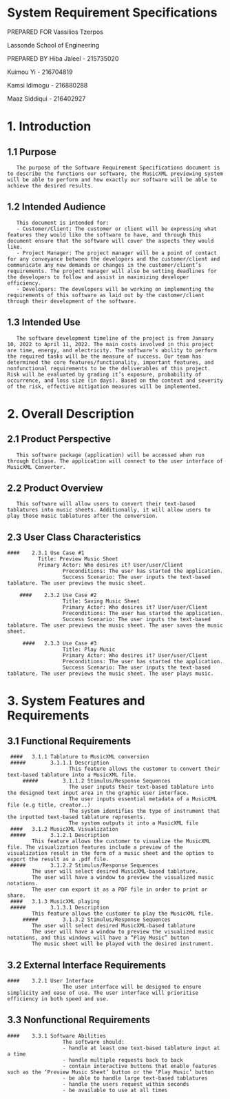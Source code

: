 # System Requirement Specifications


PREPARED FOR
Vassilios Tzerpos

Lassonde School of Engineering


PREPARED BY
Hiba Jaleel - 215735020

Kuimou Yi - 216704819

Kamsi Idimogu - 216880288

Maaz Siddiqui - 216402927


#   1. Introduction
##  1.1 Purpose
       The purpose of the Software Requirement Specifications document is to describe the functions our software, the MusicXML previewing system will be able to perform and how exactly our software will be able to achieve the desired results. 
##  1.2 Intended Audience
       This document is intended for:
       - Customer/Client: The customer or client will be expressing what features they would like the software to have, and through this document ensure that the software will cover the aspects they would like. 
       - Project Manager: The project manager will be a point of contact for any conveyance between the developers and the customer/client and communicate any new demands or changes in the customer/client’s requirements. The project manager will also be setting deadlines for the developers to follow and assist in maximizing developer efficiency. 
       - Developers: The developers will be working on implementing the requirements of this software as laid out by the customer/client through their development of the software.
 
##  1.3 Intended Use
       The software development timeline of the project is from January 10, 2022 to April 11, 2022. The main costs involved in this project are time, energy, and electricity. The software’s ability to perform the required tasks will be the measure of success. Our team has determined the core features/functionality, important features, and nonfunctional requirements to be the deliverables of this project. Risk will be evaluated by grading it’s exposure, probability of occurrence, and loss size (in days). Based on the context and severity of the risk, effective mitigation measures will be implemented. 

#   2.  Overall Description
##  2.1 Product Perspective 
       This software package (application) will be accessed when run through Eclipse. The application will connect to the user interface of MusicXML Converter.  
##  2.2 Product Overview 
       This software will allow users to convert their text-based tablatures into music sheets. Additionally, it will allow users to play those music tablatures after the conversion.
##  2.3 User Class Characteristics 
	####	2.3.1 Use Case #1
		      Title: Preview Music Sheet
		      Primary Actor: Who desires it? User/user/Client
                      Preconditions: The user has started the application.
                      Success Scenario: The user inputs the text-based tablature. The user previews the music sheet.

        ####    2.3.2 Use Case #2
                      Title: Saving Music Sheet
                      Primary Actor: Who desires it? User/user/Client
                      Preconditions: The user has started the application.
                      Success Scenario: The user inputs the text-based tablature. The user previews the music sheet. The user saves the music sheet. 

         ####   2.3.3 Use Case #3
                      Title: Play Music
                      Primary Actor: Who desires it? User/user/Client
                      Preconditions: The user has started the application.
                      Success Scenario: The user inputs the text-based tablature. The user previews the music sheet. The user plays music. 
#   3. System Features and Requirements
##  3.1 Functional Requirements
	 ####	3.1.1 Tablature to MusicXML conversion 
	 #####	      3.1.1.1 Description
                        This feature allows the customer to convert their text-based tablature into a MusicXML file.
         #####        3.1.1.2 Stimulus/Response Sequences
                        The user inputs their text-based tablature into the designed text input area in the graphic user interface.
                        The user inputs essential metadata of a MusicXML file (e.g title, creator..)
                        The system identifies the type of instrument that the inputted text-based tablature represents.
                        The system outputs it into a MusicXML file
	 ####	3.1.2 MusicXML Visualization 
   	 #####        3.1.2.1 Description
			This feature allows the customer to visualize the MusicXML file. The visualization features include a preview of the visualization result in the form of a music sheet and the option to export the result as a .pdf file.  	
	 #####        3.1.2.2 Stimulus/Response Sequences
			The user will select desired MusicXML-based tablature.
			The user will have a window to preview the visualized music notations.
			The user can export it as a PDF file in order to print or share.
	 ####	3.1.3 MusicXML playing
	 #####        3.1.3.1 Description
			This feature allows the customer to play the MusicXML file.
         ##### 	      3.1.3.2 Stimulus/Response Sequences
			The user will select desired MusicXML-based tablature
			The user will have a window to preview the visualized music notations, and this windows will have a “Play Music” button 
			The music sheet will be played with the desired instrument.

##  3.2 External Interface Requirements				
	####	3.2.1 User Interface
                      The user interface will be designed to ensure simplicity and ease of use. The user interface will prioritise efficiency in both speed and use. 
		
##  3.3 Nonfunctional Requirements 
	####	3.3.1 Software Abilities
                      The software should:
                      - handle at least one text-based tablature input at a time 
                      - handle multiple requests back to back 
                      - contain interactive buttons that enable features such as the ‘Preview Music Sheet’ button or the ‘Play Music’ button 
                      - be able to handle large text-based tablatures 
                      - handle the users request within seconds 
                      - be available to use at all times 



